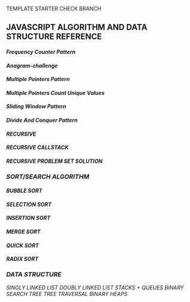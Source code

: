 TEMPLATE STARTER CHECK BRANCH

## JAVASCRIPT ALGORITHM AND DATA STRUCTURE REFERENCE 

 #### _Frequency Counter Pattern_
 #### _Anagram-challenge_
 #### _Multiple Pointers Pattern_
 #### _Multiple Pointers Count Unique Values_
 #### _Sliding Window Pattern_
 #### _Divide And Conquer Pattern_
 #### _RECURSIVE_
 #### _RECURSIVE CALLSTACK_
 #### _RECURSIVE PROBLEM SET SOLUTION_

 ### _SORT/SEARCH ALGORITHM_
   
  #### _BUBBLE SORT_
  #### _SELECTION SORT_
  #### _INSERTION SORT_
  #### _MERGE SORT_
  #### _QUICK SORT_
  #### _RADIX SORT_

 ### _DATA STRUCTURE_


_SINGLY LINKED LIST_
_DOUBLY LINKED LIST_
_STACKS + QUEUES_
_BINARY SEARCH TREE_
_TREE TRAVERSAL_
_BINARY HEAPS_



